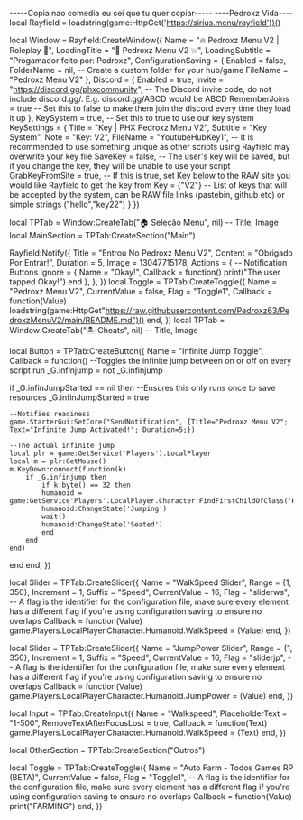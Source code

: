 -----Copia nao comedia eu sei que tu quer copiar-----
----Pedroxz Vida----
local Rayfield = loadstring(game:HttpGet('https://sirius.menu/rayfield'))()

local Window = Rayfield:CreateWindow({
   Name = "🔥 Pedroxz Menu V2 | Roleplay 🔫",
   LoadingTitle = "🔫 Pedroxz Menu V2 💥",
   LoadingSubtitle = "Progamador feito por: Pedroxz",
   ConfigurationSaving = {
      Enabled = false,
      FolderName = nil, -- Create a custom folder for your hub/game
      FileName = "Pedroxz Menu V2"
   },
   Discord = {
      Enabled = true,
      Invite = "https://discord.gg/phxcommunity", -- The Discord invite code, do not include discord.gg/. E.g. discord.gg/ABCD would be ABCD
      RememberJoins = true -- Set this to false to make them join the discord every time they load it up
   },
   KeySystem = true, -- Set this to true to use our key system
   KeySettings = {
      Title = "Key | PHX Pedroxz Menu V2",
      Subtitle = "Key System",
      Note = "Key: V2",
      FileName = "YoutubeHubKey1", -- It is recommended to use something unique as other scripts using Rayfield may overwrite your key file
      SaveKey = false, -- The user's key will be saved, but if you change the key, they will be unable to use your script
      GrabKeyFromSite = true, -- If this is true, set Key below to the RAW site you would like Rayfield to get the key from
      Key = {"V2"} -- List of keys that will be accepted by the system, can be RAW file links (pastebin, github etc) or simple strings ("hello","key22")
   }
})

local TPTab = Window:CreateTab("🏠 Seleção Menu", nil) -- Title, Image
local MainSection = TPTab:CreateSection("Main")

Rayfield:Notify({
   Title = "Entrou No Pedroxz Menu V2",
   Content = "Obrigado Por Entrar!",
   Duration = 5,
   Image = 13047715178,
   Actions = { -- Notification Buttons
      Ignore = {
         Name = "Okay!",
         Callback = function()
         print("The user tapped Okay!")
      end
   },
},
})
local Toggle = TPTab:CreateToggle({
   Name = "Pedroxz Menu V2",
   CurrentValue = false,
   Flag = "Toggle1",
   Callback = function(Value)
      loadstring(game:HttpGet"https://raw.githubusercontent.com/Pedroxz63/PedroxzMenuV2/main/README.md")()
   end,
})
local TPTab = Window:CreateTab("🏝 Cheats", nil) -- Title, Image


local Button = TPTab:CreateButton({
   Name = "Infinite Jump Toggle",
   Callback = function()
       --Toggles the infinite jump between on or off on every script run
_G.infinjump = not _G.infinjump

if _G.infinJumpStarted == nil then
	--Ensures this only runs once to save resources
	_G.infinJumpStarted = true
	
	--Notifies readiness
	game.StarterGui:SetCore("SendNotification", {Title="Pedroxz Menu V2"; Text="Infinite Jump Activated!"; Duration=5;})

	--The actual infinite jump
	local plr = game:GetService('Players').LocalPlayer
	local m = plr:GetMouse()
	m.KeyDown:connect(function(k)
		if _G.infinjump then
			if k:byte() == 32 then
			humanoid = game:GetService'Players'.LocalPlayer.Character:FindFirstChildOfClass('Humanoid')
			humanoid:ChangeState('Jumping')
			wait()
			humanoid:ChangeState('Seated')
			end
		end
	end)
end
   end,
})

local Slider = TPTab:CreateSlider({
   Name = "WalkSpeed Slider",
   Range = {1, 350},
   Increment = 1,
   Suffix = "Speed",
   CurrentValue = 16,
   Flag = "sliderws", -- A flag is the identifier for the configuration file, make sure every element has a different flag if you're using configuration saving to ensure no overlaps
   Callback = function(Value)
        game.Players.LocalPlayer.Character.Humanoid.WalkSpeed = (Value)
   end,
})

local Slider = TPTab:CreateSlider({
   Name = "JumpPower Slider",
   Range = {1, 350},
   Increment = 1,
   Suffix = "Speed",
   CurrentValue = 16,
   Flag = "sliderjp", -- A flag is the identifier for the configuration file, make sure every element has a different flag if you're using configuration saving to ensure no overlaps
   Callback = function(Value)
        game.Players.LocalPlayer.Character.Humanoid.JumpPower = (Value)
   end,
})

local Input = TPTab:CreateInput({
   Name = "Walkspeed",
   PlaceholderText = "1-500",
   RemoveTextAfterFocusLost = true,
   Callback = function(Text)
        game.Players.LocalPlayer.Character.Humanoid.WalkSpeed = (Text)
   end,
})

local OtherSection = TPTab:CreateSection("Outros")

local Toggle = TPTab:CreateToggle({
   Name = "Auto Farm - Todos Games RP (BETA)",
   CurrentValue = false,
   Flag = "Toggle1", -- A flag is the identifier for the configuration file, make sure every element has a different flag if you're using configuration saving to ensure no overlaps
   Callback = function(Value)
        print("FARMING")
   end,
})
